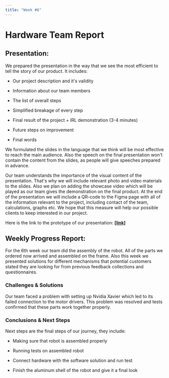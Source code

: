 ```yaml
---
title: "Week #6"
---
```


# Hardware Team Report

## Presentation: 

We prepared the presentation in the way that we see the most efficient
to tell the story of our product. It includes:

-   Our project description and it's validity

-   Information about our team members

-   The list of overall steps

-   Simplified breakage of every step

-   Final result of the project + IRL demonstration (3-4 minutes)

-   Future steps on improvement

-   Final words

We formulated the slides in the language that we think will be most
effective to reach the main audience. Also the speech on the final
presentation won't contain the content from the slides, as people will
give speeches prepared in advance.

Our team understands the importance of the visual content of the
presentation. That's why we will include relevant photo and video
materials to the slides. Also we plan on adding the showcase video which
will be played as our team gives the demonstration on the final product.
At the end of the presentation we will include a QR-code to the Figma
page with all of the information relevant to the project, including
contact of the team, calculations, graphs etc. We hope that this measure
will help our possible clients to keep interested in our project.

Here is the link to the prototype of our presentation: [**[link]**](https://www.figma.com/board/VmH2LY7Rx8EJCwDRjzr2f0/Mobile-Platform%2C-Hardware-part?node-id=0-1&t=94IWjqK6dQIy6VlO-1)

## Weekly Progress Report: 

For the 6th week our team did the assembly of the robot. All of the
parts we ordered now arrived and assembled on the frame. Also this week
we presented solutions for different mechanisms that potential customers
stated they are looking for from previous feedback collections and
questionnaires.

### Challenges & Solutions 

Our team faced a problem with setting up Nvidia Xavier which led to its
failed connection to the motor drivers. This problem was resolved and
tests confirmed that these parts work together properly.

### Conclusions & Next Steps 

Next steps are the final steps of our journey, they include:

-   Making sure that robot is assembled properly

-   Running tests on assembled robot

-   Connect hardware with the software solution and run test

-   Finish the aluminum shell of the robot and give it a final look
